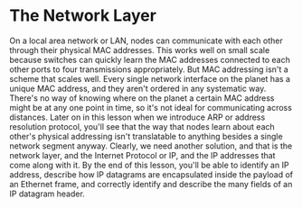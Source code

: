 # The Network Layer

On a local area network or LAN, nodes can communicate with each other through their physical MAC addresses. This works well on small scale because switches can quickly learn the MAC addresses connected to each other ports to four transmissions appropriately. But MAC addressing isn't a scheme that scales well. Every single network interface on the planet has a unique MAC address, and they aren't ordered in any systematic way. There's no way of knowing where on the planet a certain MAC address might be at any one point in time, so it's not ideal for communicating across distances. Later on in this lesson when we introduce ARP or address resolution protocol, you'll see that the way that nodes learn about each other's physical addressing isn't translatable to anything besides a single network segment anyway. Clearly, we need another solution, and that is the network layer, and the Internet Protocol or IP, and the IP addresses that come along with it. By the end of this lesson, you'll be able to identify an IP address, describe how IP datagrams are encapsulated inside the payload of an Ethernet frame, and correctly identify and describe the many fields of an IP datagram header.
